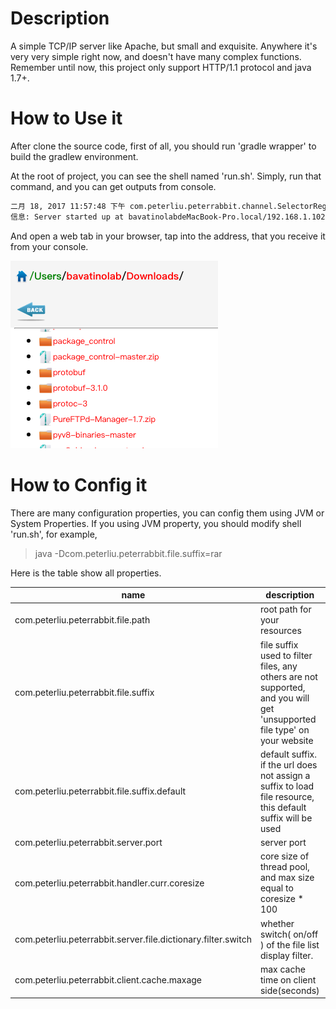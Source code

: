 # Description

A simple TCP/IP server like Apache, but small and exquisite. Anywhere it's very very simple right now, and doesn't have many complex functions. Remember until now, this project only support HTTP/1.1 protocol and java 1.7+.

# How to Use it

After clone the source code, first of all, you should run 'gradle wrapper' to build the gradlew environment.

At the root of project, you can see the shell named 'run.sh'. Simply, run that command, and you can get outputs from console.

``` txt
二月 18, 2017 11:57:48 下午 com.peterliu.peterrabbit.channel.SelectorRegister startServer
信息: Server started up at bavatinolabdeMacBook-Pro.local/192.168.1.102:8301
```
And open a web tab in your browser, tap into the address, that you receive it from your console.

![](screenshots/example_website.png)

# How to Config it

There are many configuration properties, you can config them using JVM or System Properties. If you using JVM property, you should modify shell 'run.sh', for example,

> java -Dcom.peterliu.peterrabbit.file.suffix=rar

Here is the table show all properties.

| name | description | default value |
| --- | --- | --- |
|com.peterliu.peterrabbit.file.path| root path for your resources | / |
|com.peterliu.peterrabbit.file.suffix| file suffix used to filter files, any others are not supported, and you will get 'unsupported file type' on your website| json,java,html,htm,js,png,jpg,txt,css,pptx,vm,xml,jar,pdf,sh,bat,md,c,c++,jpeg,doc,docx,ppt,gif|
|com.peterliu.peterrabbit.file.suffix.default|default suffix. if the url does not assign a suffix to load file resource, this default suffix will be used|json|
|com.peterliu.peterrabbit.server.port|server port|8300|
|com.peterliu.peterrabbit.handler.curr.coresize|core size of thread pool, and max size equal to coresize * 100|5|
|com.peterliu.peterrabbit.server.file.dictionary.filter.switch|whether switch( on/off ) of the file list display filter.|off|
|com.peterliu.peterrabbit.client.cache.maxage|max cache time on client side(seconds)|1 hours|
